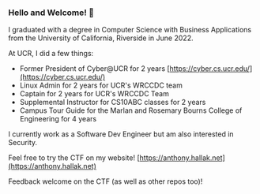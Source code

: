 ### Hello and Welcome! 👋

<!--
**AnthonyH45/AnthonyH45** is a ✨ _special_ ✨ repository because its `README.md` (this file) appears on your GitHub profile.

Here are some ideas to get you started:

- 🔭 I’m currently working on ...
- 🌱 I’m currently learning ...
- 👯 I’m looking to collaborate on ...
- 🤔 I’m looking for help with ...
- 💬 Ask me about ...
- 📫 How to reach me: ...
- 😄 Pronouns: ...
- ⚡ Fun fact: ...
-->

I graduated with a degree in Computer Science with Business Applications from the University of California, Riverside in June 2022.

At UCR, I did a few things:
- Former President of Cyber@UCR for 2 years [https://cyber.cs.ucr.edu/](https://cyber.cs.ucr.edu/)
- Linux Admin for 2 years for UCR's WRCCDC team
- Captain for 2 years for UCR's WRCCDC Team
- Supplemental Instructor for CS10ABC classes for 2 years
- Campus Tour Guide for the Marlan and Rosemary Bourns College of Engineering for 4 years

I currently work as a Software Dev Engineer but am also interested in Security.

Feel free to try the CTF on my website! [https://anthony.hallak.net](https://anthony.hallak.net)

Feedback welcome on the CTF (as well as other repos too)! 
